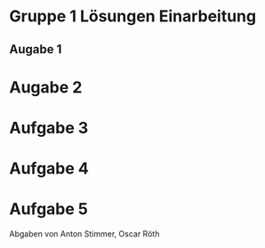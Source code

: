 # Gruppe 1 Lösungen Einarbeitung

## Augabe 1

# Augabe 2

# Aufgabe 3

# Aufgabe 4

# Aufgabe 5

Abgaben von Anton Stimmer, Oscar Röth